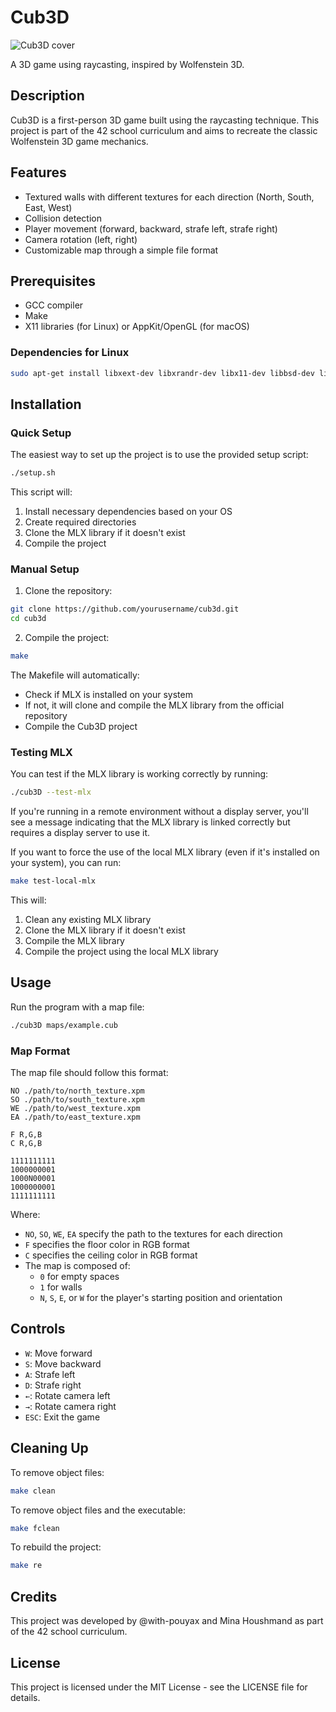 # Cub3D
![Cub3D cover](https://media1.giphy.com/media/v1.Y2lkPTc5MGI3NjExOWJ0NG92Nnh1cnBlY281djA1Njk5MG5keGV3bXl5Yzl6dHg5Nzd0eiZlcD12MV9pbnRlcm5hbF9naWZfYnlfaWQmY3Q9Zw/dKa9QCD0n7JeRRui8o/giphy.gif)

A 3D game using raycasting, inspired by Wolfenstein 3D.

## Description

Cub3D is a first-person 3D game built using the raycasting technique. This project is part of the 42 school curriculum and aims to recreate the classic Wolfenstein 3D game mechanics.

## Features

- Textured walls with different textures for each direction (North, South, East, West)
- Collision detection
- Player movement (forward, backward, strafe left, strafe right)
- Camera rotation (left, right)
- Customizable map through a simple file format

## Prerequisites

- GCC compiler
- Make
- X11 libraries (for Linux) or AppKit/OpenGL (for macOS)

### Dependencies for Linux

```bash
sudo apt-get install libxext-dev libxrandr-dev libx11-dev libbsd-dev libssl-dev
```

## Installation

### Quick Setup

The easiest way to set up the project is to use the provided setup script:

```bash
./setup.sh
```

This script will:
1. Install necessary dependencies based on your OS
2. Create required directories
3. Clone the MLX library if it doesn't exist
4. Compile the project

### Manual Setup

1. Clone the repository:

```bash
git clone https://github.com/yourusername/cub3d.git
cd cub3d
```

2. Compile the project:

```bash
make
```

The Makefile will automatically:
- Check if MLX is installed on your system
- If not, it will clone and compile the MLX library from the official repository
- Compile the Cub3D project

### Testing MLX

You can test if the MLX library is working correctly by running:

```bash
./cub3D --test-mlx
```

If you're running in a remote environment without a display server, you'll see a message indicating that the MLX library is linked correctly but requires a display server to use it.

If you want to force the use of the local MLX library (even if it's installed on your system), you can run:

```bash
make test-local-mlx
```

This will:
1. Clean any existing MLX library
2. Clone the MLX library if it doesn't exist
3. Compile the MLX library
4. Compile the project using the local MLX library

## Usage

Run the program with a map file:

```bash
./cub3D maps/example.cub
```

### Map Format

The map file should follow this format:

```
NO ./path/to/north_texture.xpm
SO ./path/to/south_texture.xpm
WE ./path/to/west_texture.xpm
EA ./path/to/east_texture.xpm

F R,G,B
C R,G,B

1111111111
1000000001
1000N00001
1000000001
1111111111
```

Where:
- `NO`, `SO`, `WE`, `EA` specify the path to the textures for each direction
- `F` specifies the floor color in RGB format
- `C` specifies the ceiling color in RGB format
- The map is composed of:
  - `0` for empty spaces
  - `1` for walls
  - `N`, `S`, `E`, or `W` for the player's starting position and orientation

## Controls

- `W`: Move forward
- `S`: Move backward
- `A`: Strafe left
- `D`: Strafe right
- `←`: Rotate camera left
- `→`: Rotate camera right
- `ESC`: Exit the game

## Cleaning Up

To remove object files:

```bash
make clean
```

To remove object files and the executable:

```bash
make fclean
```

To rebuild the project:

```bash
make re
```

## Credits

This project was developed by @with-pouyax and Mina Houshmand as part of the 42 school curriculum.

## License

This project is licensed under the MIT License - see the LICENSE file for details. 
